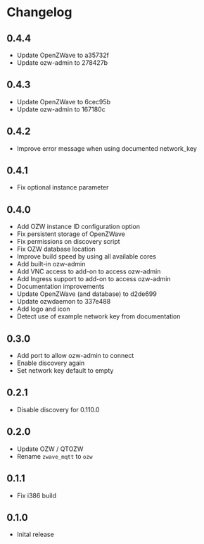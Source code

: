 # Changelog

## 0.4.4

- Update OpenZWave to a35732f
- Update ozw-admin to 278427b

## 0.4.3

- Update OpenZWave to 6cec95b
- Update ozw-admin to 167180c

## 0.4.2

- Improve error message when using documented network_key

## 0.4.1

- Fix optional instance parameter

## 0.4.0

- Add OZW instance ID configuration option
- Fix persistent storage of OpenZWave
- Fix permissions on discovery script
- Fix OZW database location
- Improve build speed by using all available cores
- Add built-in ozw-admin
- Add VNC access to add-on to access ozw-admin
- Add Ingress support to add-on to access ozw-admin
- Documentation improvements
- Update OpenZWave (and database) to d2de699
- Update ozwdaemon to 337e488
- Add logo and icon
- Detect use of example network key from documentation

## 0.3.0

- Add port to allow ozw-admin to connect
- Enable discovery again
- Set network key default to empty

## 0.2.1

- Disable discovery for 0.110.0

## 0.2.0

- Update OZW / QTOZW
- Rename `zwave_mqtt` to `ozw`

## 0.1.1

- Fix i386 build

## 0.1.0

- Inital release

